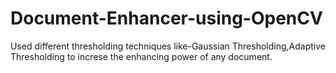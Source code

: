 # Document-Enhancer-using-OpenCV

Used different thresholding techniques like-Gaussian Thresholding,Adaptive Thresholding to increse the enhancing power of any document.
